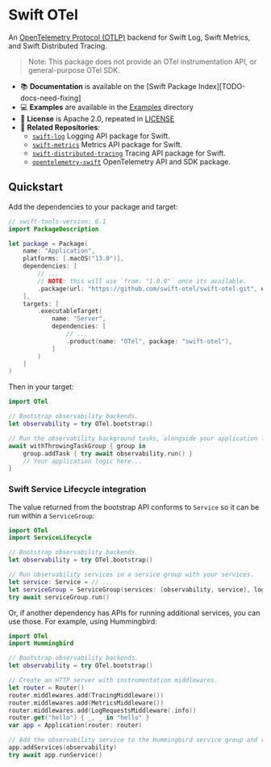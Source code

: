 # Swift OTel

An [OpenTelemetry Protocol (OTLP)][otlp] backend for Swift Log, Swift Metrics, and Swift Distributed Tracing.

> Note: This package does not provide an OTel instrumentation API, or general-purpose OTel SDK.

- 📚 **Documentation** is available on the [Swift Package Index][TODO-docs-need-fixing]
- 💻 **Examples** are available in the [Examples][examples] directory
- 🪪 **License** is Apache 2.0, repeated in [LICENSE][license]
- 🔀 **Related Repositories**:
  - [`swift-log`][swift-log] Logging API package for Swift.
  - [`swift-metrics`][swift-metrics] Metrics API package for Swift.
  - [`swift-distributed-tracing`][swift-distributed-tracing] Tracing API package for Swift.
  - [`opentelemetry-swift`][opentelemetry-swift] OpenTelemetry API and SDK package.

## Quickstart

Add the dependencies to your package and target:

```swift
// swift-tools-version: 6.1
import PackageDescription

let package = Package(
    name: "Application",
    platforms: [.macOS("13.0")],
    dependencies: [
        // ...
        // NOTE: this will use `from: "1.0.0"` once its available.
        .package(url: "https://github.com/swift-otel/swift-otel.git", exact: "1.0.0-alpha.1"),
    ],
    targets: [
        .executableTarget(
            name: "Server",
            dependencies: [
                // ...
                .product(name: "OTel", package: "swift-otel"),
            ]
        )
    ]
)
```

Then in your target:

```swift
import OTel

// Bootstrap observability backends.
let observability = try OTel.bootstrap()

// Run the observability background tasks, alongside your application logic.
await withThrowingTaskGroup { group in
    group.addTask { try await observability.run() }
    // Your application logic here...
}
```

### Swift Service Lifecycle integration

The value returned from the bootstrap API conforms to `Service` so it can be run within a `ServiceGroup`:

```swift
import OTel
import ServiceLifecycle

// Bootstrap observability backends.
let observability = try OTel.bootstrap()

// Run observability services in a service group with your services.
let service: Service = // ...
let serviceGroup = ServiceGroup(services: [observability, service], logger: .init(label: "ServiceGroup"))
try await serviceGroup.run()
```

Or, if another dependency has APIs for running additional services, you can use those. For example, using Hummingbird:

```swift
import OTel
import Hummingbird

// Bootstrap observability backends.
let observability = try OTel.bootstrap()

// Create an HTTP server with instrumentation middlewares.
let router = Router()
router.middlewares.add(TracingMiddleware())
router.middlewares.add(MetricsMiddleware())
router.middlewares.add(LogRequestsMiddleware(.info))
router.get("hello") { _, _ in "hello" }
var app = Application(router: router)

// Add the observability service to the Hummingbird service group and run the server.
app.addServices(observability)
try await app.runService()
```

[otlp]: https://opentelemetry.io/docs/specs/otel/protocol
[docs]: https://swiftpackageindex.com/swift-otel/swift-otel/documentation
[examples]: https://github.com/swift-otel/swift-otel/tree/main/Examples/
[license]: https://github.com/swift-otel/swift-otel/tree/main/LICENSE.txt
[swift-log]: https://github.com/apple/swift-log
[swift-metrics]: https://github.com/apple/swift-metrics
[swift-distributed-tracing]: https://github.com/apple/swift-distributed-tracing
[opentelemetry-swift]: https://github.com/open-telemetry/opentelemetry-swift
